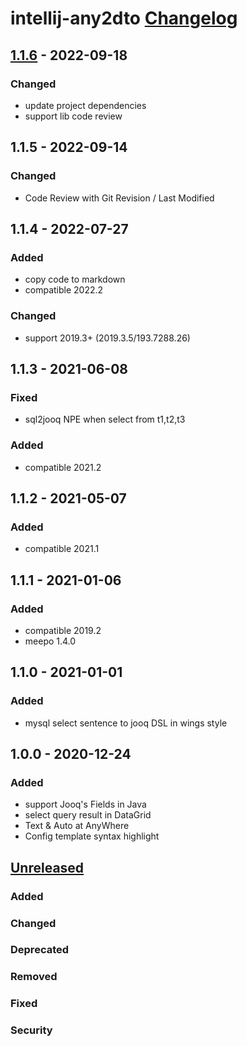 <!-- Keep a Changelog guide -> https://keepachangelog.com -->

# intellij-any2dto [Changelog]

[Changelog]: https://plugins.jetbrains.com/plugin/15680-any2dto
[Unreleased]: https://github.com/trydofor/intellij-any2dto/issues
[1.1.6]: https://github.com/trydofor/intellij-any2dto

## [1.1.6] - 2022-09-18

### Changed

- update project dependencies
- support lib code review

## 1.1.5 - 2022-09-14

### Changed

- Code Review with Git Revision / Last Modified

## 1.1.4 - 2022-07-27

### Added

- copy code to markdown
- compatible 2022.2

### Changed

- support 2019.3+ (2019.3.5/193.7288.26)

## 1.1.3 - 2021-06-08

### Fixed

- sql2jooq NPE when select from t1,t2,t3

### Added

- compatible 2021.2

## 1.1.2 - 2021-05-07

### Added

- compatible 2021.1

## 1.1.1 - 2021-01-06

### Added

- compatible 2019.2
- meepo 1.4.0

## 1.1.0 - 2021-01-01

### Added

- mysql select sentence to jooq DSL in wings style

## 1.0.0 - 2020-12-24

### Added

- support Jooq's Fields in Java
- select query result in DataGrid
- Text & Auto at AnyWhere
- Config template syntax highlight

## [Unreleased]

### Added

### Changed

### Deprecated

### Removed

### Fixed

### Security

